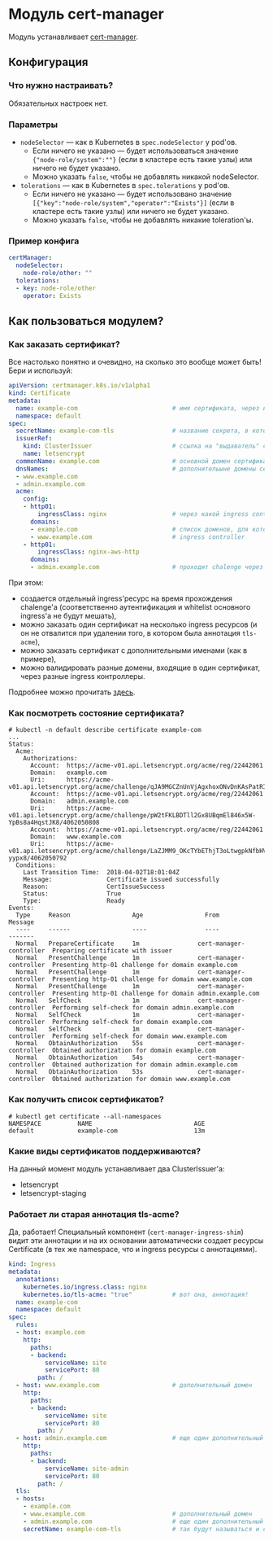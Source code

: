 Модуль cert-manager
=======

Модуль устанавливает [cert-manager](https://github.com/jetstack/cert-manager).

Конфигурация
------------

### Что нужно настраивать?

Обязательных настроек нет.

### Параметры

* `nodeSelector` — как в Kubernetes в `spec.nodeSelector` у pod'ов.
    * Если ничего не указано — будет использоваться значение `{"node-role/system":""}` (если в кластере есть такие узлы) или ничего не будет указано.
    * Можно указать `false`, чтобы не добавлять никакой nodeSelector.
* `tolerations` — как в Kubernetes в `spec.tolerations` у pod'ов.
    * Если ничего не указано — будет использовано значение `[{"key":"node-role/system","operator":"Exists"}]` (если в кластере есть такие узлы) или ничего не будет указано.
    * Можно указать `false`, чтобы не добавлять никакие toleration'ы.

### Пример конфига

```yaml
certManager:
  nodeSelector:
    node-role/other: ""
  tolerations:
  - key: node-role/other
    operator: Exists
```

Как пользоваться модулем?
-------------------------

### Как заказать сертификат?

Все настолько понятно и очевидно, на сколько это вообще может быть! Бери и используй:
```yaml
apiVersion: certmanager.k8s.io/v1alpha1
kind: Certificate
metadata:
  name: example-com                          # имя сертификата, через него потом можно смотреть статус
  namespace: default
spec:
  secretName: example-com-tls                # название секрета, в который положить приватный ключ и сертификат
  issuerRef:
    kind: ClusterIssuer                      # ссылка на "выдаватель" сертификатов, см. подробнее ниже
    name: letsencrypt
  commonName: example.com                    # основной домен сертификата
  dnsNames:                                  # дополнительыне домены сертификата, указывать не обязательно
  - www.example.com
  - admin.example.com
  acme:
    config:
    - http01:
        ingressClass: nginx                  # через какой ingress controller проходить chalenge
      domains:
      - example.com                          # список доменов, для которых проходить chalenge через этот
      - www.example.com                      # ingress controller
    - http01:
        ingressClass: nginx-aws-http
      domains:
      - admin.example.com                    # проходит chalenge через дополнительный ingress controller
```

При этом:
* создается отдельный ingress'ресурс на время прохождения chalenge'а (соответственно аутентификация и whitelist основного ingress'а не будут мешать),
* можно заказать один сертификат на несколько ingress ресурсов (и он не отвалится при удалении того, в котором была аннотация `tls-acme`),
* можно заказать сертификат с дополнительными именами (как в примере),
* можно валидировать разные домены, входящие в один сертификат, через разные ingress контроллеры.

Подробнее можно прочитать [здесь](https://github.com/jetstack/cert-manager/blob/master/docs/user-guides/acme-http-validation.md).

### Как посмотреть состояние сертификата?

```console
# kubectl -n default describe certificate example-com
...
Status:
  Acme:
    Authorizations:
      Account:  https://acme-v01.api.letsencrypt.org/acme/reg/22442061
      Domain:   example.com
      Uri:      https://acme-v01.api.letsencrypt.org/acme/challenge/qJA9MGCZnUnVjAgxhoxONvDnKAsPatRILJ4n0lJ7MMY/4062050823
      Account:  https://acme-v01.api.letsencrypt.org/acme/reg/22442061
      Domain:   admin.example.com
      Uri:      https://acme-v01.api.letsencrypt.org/acme/challenge/pW2tFKLBDTll2Gx8UBqmEl846x5W-YpBs8a4HqstJK8/4062050808
      Account:  https://acme-v01.api.letsencrypt.org/acme/reg/22442061
      Domain:   www.example.com
      Uri:      https://acme-v01.api.letsencrypt.org/acme/challenge/LaZJMM9_OKcTYbEThjT3oLtwgpkNfbHVdl8Dz-yypx8/4062050792
  Conditions:
    Last Transition Time:  2018-04-02T18:01:04Z
    Message:               Certificate issued successfully
    Reason:                CertIssueSuccess
    Status:                True
    Type:                  Ready
Events:
  Type     Reason                 Age                 From                     Message
  ----     ------                 ----                ----                     -------
  Normal   PrepareCertificate     1m                cert-manager-controller  Preparing certificate with issuer
  Normal   PresentChallenge       1m                cert-manager-controller  Presenting http-01 challenge for domain example.com
  Normal   PresentChallenge       1m                cert-manager-controller  Presenting http-01 challenge for domain www.example.com
  Normal   PresentChallenge       1m                cert-manager-controller  Presenting http-01 challenge for domain admin.example.com
  Normal   SelfCheck              1m                cert-manager-controller  Performing self-check for domain admin.example.com
  Normal   SelfCheck              1m                cert-manager-controller  Performing self-check for domain example.com
  Normal   SelfCheck              1m                cert-manager-controller  Performing self-check for domain www.example.com
  Normal   ObtainAuthorization    55s               cert-manager-controller  Obtained authorization for domain example.com
  Normal   ObtainAuthorization    54s               cert-manager-controller  Obtained authorization for domain admin.example.com
  Normal   ObtainAuthorization    53s               cert-manager-controller  Obtained authorization for domain www.example.com
```

### Как получить список сертификатов?

```console
# kubectl get certificate --all-namespaces
NAMESPACE          NAME                            AGE
default            example-com                     13m
```

### Какие виды сертификатов поддерживаются?

На данный момент модуль устанавливает два ClusterIssuer'а:
* letsencrypt
* letsencrypt-staging

### Работает ли старая аннотация tls-acme?

Да, работает! Специальный компонент (`cert-manager-ingress-shim`) видит эти аннотации и на их основании автоматически создает ресурсы Certificate (в тех же namespace, что и ingress ресурсы с аннотациями).

```yaml
kind: Ingress
metadata:
  annotations:
    kubernetes.io/ingress.class: nginx
    kubernetes.io/tls-acme: "true"           # вот она, аннотация!
  name: example-com
  namespace: default
spec:
  rules:
  - host: example.com
    http:
      paths:
      - backend:
          serviceName: site
          servicePort: 80
        path: /
  - host: www.example.com                    # дополнительный домен
    http:
      paths:
      - backend:
          serviceName: site
          servicePort: 80
        path: /
  - host: admin.example.com                  # еще один дополнительный домен
    http:
      paths:
      - backend:
          serviceName: site-admin
          servicePort: 80
        path: /
  tls:
  - hosts:
    - example.com
    - www.example.com                        # дополнительный домен
    - admin.example.com                      # еще один дополнительный домен
    secretName: example-com-tls              # так будут называться и certificate и secret
```
